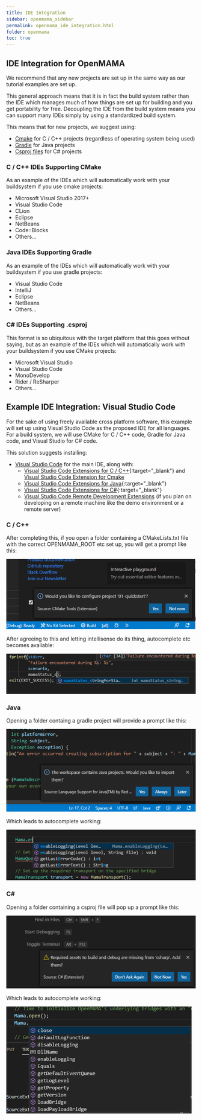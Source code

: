 ```yaml
---
title: IDE Integration
sidebar: openmama_sidebar
permalink: openmama_ide_integration.html
folder: openmama
toc: true
---
```


## IDE Integration for OpenMAMA

We recommend that any new projects are set up in the same way as our tutorial examples are set up.

This general approach means that it is in fact the build system rather than the IDE which manages much of how things are
set up for building and you get portability for free. Decoupling the IDE from the build system means you
can support many IDEs simply by using a standardized build system.

This means that for new projects, we suggest using:

* [Cmake](https://cmake.org) for C / C++ projects (regardless of operating system being used)
* [Gradle](https://gradle.org) for Java projects
* [Csproj files](https://docs.microsoft.com/en-us/dotnet/core/tools/dotnet-new) for C# projects

### C / C++ IDEs Supporting CMake

As an example of the IDEs which will automatically work with your buildsystem if you use cmake projects:

* Microsoft Visual Studio 2017+
* Visual Studio Code
* CLion
* Eclipse
* NetBeans
* Code::Blocks
* Others...

### Java IDEs Supporting Gradle

As an example of the IDEs which will automatically work with your buildsystem if you use gradle projects:

* Visual Studio Code
* IntelliJ
* Eclipse
* NetBeans
* Others...

### C# IDEs Supporting .csproj

This format is so ubiquitous with the target platform that this goes without saying, but as an example of the
IDEs which will automatically work with your buildsystem if you use CMake projects:

* Microsoft Visual Studio
* Visual Studio Code
* MonoDevelop
* Rider / ReSharper
* Others...

## Example IDE Integration: Visual Studio Code

For the sake of using freely available cross platform software, this example will set up using Visual Studio Code as the
proposed IDE for all languages. For a build system, we will use CMake for C / C++ code, Gradle for Java code, and Visual Studio
for C# code.

This solution suggests installing:

* [Visual Studio Code](https://code.visualstudio.com) for the main IDE, along with:
    * [Visual Studio Code Extensions for C / C++](https://marketplace.visualstudio.com/items?itemName=ms-vscode.cpptools){:target="_blank"} and [Visual Studio Code Extension for Cmake](https://marketplace.visualstudio.com/items?itemName=ms-vscode.cmake-tools)
    * [Visual Studio Code Extensions for Java](https://marketplace.visualstudio.com/items?itemName=vscjava.vscode-java-pack){:target="_blank"}
    * [Visual Studio Code Extensions for C#](https://marketplace.visualstudio.com/items?itemName=ms-dotnettools.csharp){:target="_blank"}
    * [Visual Studio Code Remote Development Extensions](https://marketplace.visualstudio.com/items?itemName=ms-vscode-remote.vscode-remote-extensionpack) (if you plan on developing on a remote machine like the demo environment or a remote server)

### C / C++

After completing this, if you open a folder containing a CMakeLists.txt file with the correct OPENMAMA_ROOT etc set up,
you will get a prompt like this:

![C Project IDE Confirmation](assets/images/ide/c_project_ide_confirm.png)

After agreeing to this and letting intellisense do its thing, autocomplete etc becomes available:

![C Project Autocomplete](assets/images/ide/c_project_ide_autocomplete.png)

### Java

Opening a folder containg a gradle project will provide a prompt like this:

![Java Project IDE Confirmation](assets/images/ide/java_project_ide_confirm.png)

Which leads to autocomplete working:

![Java Project Autocomplete](assets/images/ide/java_project_ide_autocomplete.png)

### C#

Opening a folder containing a csproj file will pop up a prompt like this:

![CS Project IDE Confirmation](assets/images/ide/cs_project_ide_confirm.png)

Which leads to autocomplete working:

![CS Project Autocomplete](assets/images/ide/cs_project_ide_autocomplete.png)